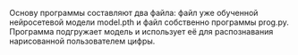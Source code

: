 Основу программы составляют два файла: файл уже обученной нейросетевой модели model.pth и файл собственно программы prog.py. Программа подгружает модель и использует её для распознавания нарисованной пользователем цифры. 

